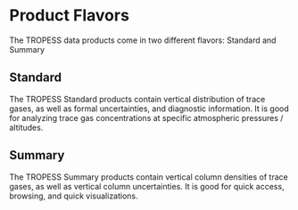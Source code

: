 # Product Flavors

The TROPESS data products come in two different flavors: Standard and Summary  

## Standard 

The TROPESS Standard products contain vertical distribution of trace gases, as well as formal uncertainties, and diagnostic information. It is good for analyzing trace gas concentrations at specific atmospheric pressures / altitudes. 

## Summary

The TROPESS Summary products contain vertical column densities of trace gases, as well as vertical column uncertainties. It is good for quick access, browsing, and quick visualizations. 
